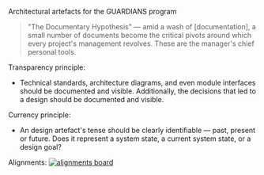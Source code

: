 Architectural artefacts for the GUARDIANS program

> "The Documentary Hypothesis" — amid a wash of [documentation], a small number of documents become the critical pivots around which every project's management revolves. These are the manager's chief personal tools.

Transparency principle:

* Technical standards, architecture diagrams, and even module interfaces should be documented and visible. Additionally, the decisions that led to a design should be documented and visible.

Currency principle:

* An design artefact's tense should be clearly identifiable — past, present or future. Does it represent a  system state, a current system state, or a design goal?

Alignments:
[![alignments board](tmp.png 'Alignments board')](https://docs.google.com/spreadsheets/d/e/2PACX-1vT6B2NBTLgWOQqRZxcckAWOuRPXfkRriTvvhasOCTgN8t8P0QTgdO043ccW7w3k9z6YLFpTKjuiPAB_/pubhtml?gid=0)
